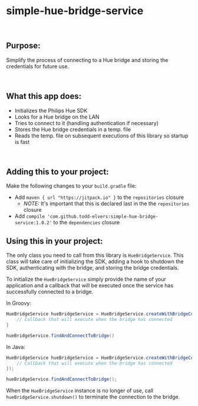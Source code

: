 # simple-hue-bridge-service

<br/>

## Purpose:

Simplify the process of connecting to a Hue bridge and storing the credentials for future use.

<br/>

## What this app does:

- Initializes the Philips Hue SDK
- Looks for a Hue bridge on the LAN
- Tries to connect to it (handling authentication if necessary)
- Stores the Hue bridge credentials in a temp. file
- Reads the temp. file on subsequent executions of this library so startup is fast

<br/>

## Adding this to your project:

Make the following changes to your `build.gradle` file:

- Add ```maven { url "https://jitpack.io" }``` to the ```repositories``` closure
    -   *NOTE:* It's important that this is declared last in the the ```repositories``` closure
- Add ```compile 'com.github.todd-elvers:simple-hue-bridge-service:1.0.2'``` to the ```dependencies``` closure

## Using this in your project:

The only class you need to call from this library is `HueBridgeService`.  This class will take care of
initializing the SDK, adding a hook to shutdown the SDK, authenticating with the bridge, and storing 
the bridge credentials. 

To initialize the `HueBridgeService` simply provide the name of your application
and a callback that will be executed once the service has successfully connected to a bridge.

In Groovy:
```groovy
HueBridgeService hueBridgeService = HueBridgeService.createWithBridgeConnectionCallback("<your-app-name>") {
    // Callback that will execute when the bridge has connected
}

hueBridgeService.findAndConnectToBridge()
```


In Java:
```java
HueBridgeService hueBridgeService = HueBridgeService.createWithBridgeConnectionCallback("<your-app-name>", () -> {
    // Callback that will execute when the bridge has connected
});

hueBridgeService.findAndConnectToBridge();
```


When the `HueBridgeService` instance is no longer of use, call `hueBridgeService.shutdown()` to terminate the connection to the bridge.
<br/>


